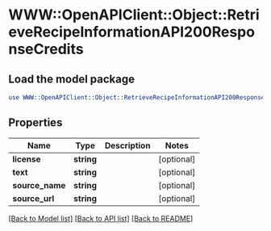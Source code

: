 # WWW::OpenAPIClient::Object::RetrieveRecipeInformationAPI200ResponseCredits

## Load the model package
```perl
use WWW::OpenAPIClient::Object::RetrieveRecipeInformationAPI200ResponseCredits;
```

## Properties
Name | Type | Description | Notes
------------ | ------------- | ------------- | -------------
**license** | **string** |  | [optional] 
**text** | **string** |  | [optional] 
**source_name** | **string** |  | [optional] 
**source_url** | **string** |  | [optional] 

[[Back to Model list]](../README.md#documentation-for-models) [[Back to API list]](../README.md#documentation-for-api-endpoints) [[Back to README]](../README.md)


